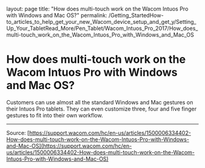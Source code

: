 layout: page
title: "How does multi-touch work on the Wacom Intuos Pro with Windows and Mac OS?"
permalink: /Getting_StartedHow-to_articles_to_help_get_your_new_Wacom_device_setup_and_get_y/Setting_Up_Your_TabletRead_More/Pen_Tablet/Wacom_Intuos_Pro_2017/How_does_multi-touch_work_on_the_Wacom_Intuos_Pro_with_Windows_and_Mac_OS

# How does multi-touch work on the Wacom Intuos Pro with Windows and Mac OS?

Customers can use almost all the standard Windows and Mac gestures on their Intuos Pro tablets. They can even customize three, four and five finger gestures to fit into their own workflow.

---
Source: [https://support.wacom.com/hc/en-us/articles/1500006334402-How-does-multi-touch-work-on-the-Wacom-Intuos-Pro-with-Windows-and-Mac-OS](https://support.wacom.com/hc/en-us/articles/1500006334402-How-does-multi-touch-work-on-the-Wacom-Intuos-Pro-with-Windows-and-Mac-OS)
